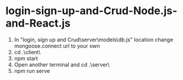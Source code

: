 # login-sign-up-and-Crud-Node.js-and-React.js

1. In "login, sign up and Crud\server\models\db.js" location change mongoose.connect url to your own 
2. cd .\client\ 
3. npm start 
4. Open another terminal and cd .\server\  
5. npm run serve
